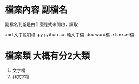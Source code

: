 # 檔案內容  副檔名

副檔名判斷是由什麼程式來開啟，讀取

.md 文字說明檔
.py python
.txt 純文字檔
.doc word檔
.xls excel檔

# 檔案類 大概有分2大類
1. 文字檔
2. 非文字檔